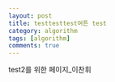 ```yaml
---
layout: post
title: testtesttest여튼 test
category: algorithm
tags: [algorithm]
comments: true
---
```

test2를 위한 페이지_이찬휘
